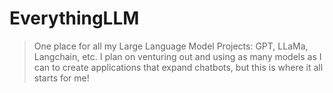 # EverythingLLM
> One place for all my Large Language Model Projects: GPT, LLaMa, Langchain, etc. I plan on venturing out and using as many models as I can to create applications that expand chatbots, but this is where it all starts for me!



